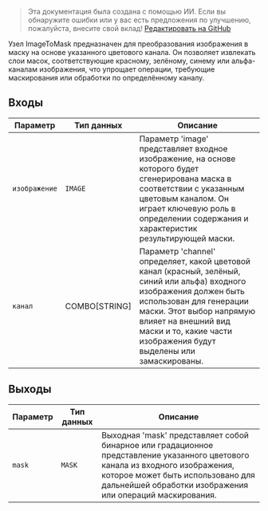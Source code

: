 > Эта документация была создана с помощью ИИ. Если вы обнаружите ошибки или у вас есть предложения по улучшению, пожалуйста, внесите свой вклад! [Редактировать на GitHub](https://github.com/Comfy-Org/embedded-docs/blob/main/comfyui_embedded_docs/docs/ImageToMask/ru.md)

Узел ImageToMask предназначен для преобразования изображения в маску на основе указанного цветового канала. Он позволяет извлекать слои масок, соответствующие красному, зелёному, синему или альфа-каналам изображения, что упрощает операции, требующие маскирования или обработки по определённому каналу.

## Входы

| Параметр   | Тип данных   | Описание                                                                                                           |
|-------------|-------------|----------------------------------------------------------------------------------------------------------------------|
| `изображение`     | `IMAGE`     | Параметр 'image' представляет входное изображение, на основе которого будет сгенерирована маска в соответствии с указанным цветовым каналом. Он играет ключевую роль в определении содержания и характеристик результирующей маски. |
| `канал`   | COMBO[STRING] | Параметр 'channel' определяет, какой цветовой канал (красный, зелёный, синий или альфа) входного изображения должен быть использован для генерации маски. Этот выбор напрямую влияет на внешний вид маски и то, какие части изображения будут выделены или замаскированы. |

## Выходы

| Параметр | Тип данных | Описание |
|-----------|-------------|-------------|
| `mask`    | `MASK`      | Выходная 'mask' представляет собой бинарное или градационное представление указанного цветового канала из входного изображения, которое может быть использовано для дальнейшей обработки изображения или операций маскирования. |
